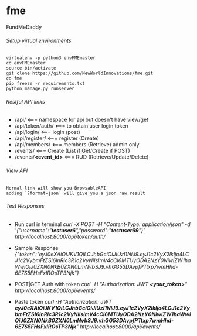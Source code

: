 # fme
FundMeDaddy


###### Setup virtual environments
    virtualenv -p python3 envFMEmaster
    cd envFMEmaster
    source bin/activate
    git clone https://github.com/NewWorldInnovations/fme.git
    cd fme
    pip freeze -r requirements.txt
    python manage.py runserver
    
###### Restful API links
   * /api/                     <=== namespace for api but doesn't have view/get
   * /api/token/auth/          <=== to obtain user login token
   * /api/login/               <=== login (post)
   * /api/register/            <=== register (Create)
   * /api/members/             <=== members (Retrieve) admin only
   * /events/                  <=== Create (List if Get/Create if POST)
   * /events/**<event_id>**    <=== RUD (Retrieve/Update/Delete)

###### View API
    Normal link will show you BrowsableAPI
    adding `?format=json` will give you a json raw result
   
###### Test Responses
   * Run curl in terminal
        *curl -X POST -H "Content-Type: application/json" -d '{"username":"**testuser6**","password":"**testuser69**"}' http://localhost:8000/api/token/auth/*
        
  * Sample Response
  *{"token":"eyJ0eXAiOiJKV1QiLCJhbGciOiJIUzI1NiJ9.eyJ1c2VyX2lkIjo4LCJ1c2VybmFtZSI6InRlc3R1c2VyNiIsImV4cCI6MTUyODA2NzY0NiwiZW1haWwiOiJ0ZXN0NkB0ZXN0LmNvbSJ9.vhGG53DAvpfPTtxp7wmHhd-6E7S5FHsFxIROsTP3Njk"}*
  * POST|GET Auth with token
        *curl -H "Authorization: JWT **<your_token>**" http://localhost:8000/api/events/*
  * Paste token
        *curl -H "Authorization: JWT **eyJ0eXAiOiJKV1QiLCJhbGciOiJIUzI1NiJ9.eyJ1c2VyX2lkIjo4LCJ1c2VybmFtZSI6InRlc3R1c2VyNiIsImV4cCI6MTUyODA2NzY0NiwiZW1haWwiOiJ0ZXN0NkB0ZXN0LmNvbSJ9.vhGG53DAvpfPTtxp7wmHhd-6E7S5FHsFxIROsTP3Njk**" http://localhost:8000/api/events/*
        
        
    
